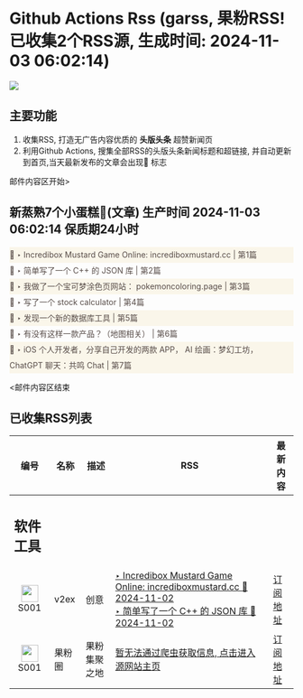 # Github Actions Rss (garss, 果粉RSS! 已收集2个RSS源, 生成时间: 2024-11-03 06:02:14)

![](https://cdn.jsdelivr.net/gh/xinkeji/garss/_media/ga-rss.png)



## 主要功能
1. 收集RSS, 打造无广告内容优质的 **头版头条** 超赞新闻页
2. 利用Github Actions, 搜集全部RSS的头版头条新闻标题和超链接, 并自动更新到首页,当天最新发布的文章会出现🌈 标志

邮件内容区开始>
<h2>新蒸熟7个小蛋糕🍰(文章) 生产时间 2024-11-03 06:02:14 保质期24小时</h2>

<div style='line-height:3;background-color:#FAF6EA;' ><a href='https://www.v2ex.com/t/1086108#reply0' style="line-height:2;text-decoration:none;display:block;color:#584D49;">🌈 ‣ Incredibox Mustard Game Online: incrediboxmustard.cc | 第1篇</a></div><div style='line-height:3;' ><a href='https://www.v2ex.com/t/1086073#reply1' style="line-height:2;text-decoration:none;display:block;color:#584D49;">🌈 ‣ 简单写了一个 C++ 的 JSON 库 | 第2篇</a></div><div style='line-height:3;background-color:#FAF6EA;' ><a href='https://www.v2ex.com/t/1085974#reply19' style="line-height:2;text-decoration:none;display:block;color:#584D49;">🌈 ‣ 我做了一个宝可梦涂色页网站： pokemoncoloring.page | 第3篇</a></div><div style='line-height:3;' ><a href='https://www.v2ex.com/t/1085959#reply2' style="line-height:2;text-decoration:none;display:block;color:#584D49;">🌈 ‣ 写了一个 stock calculator | 第4篇</a></div><div style='line-height:3;background-color:#FAF6EA;' ><a href='https://www.v2ex.com/t/1086007#reply2' style="line-height:2;text-decoration:none;display:block;color:#584D49;">🌈 ‣ 发现一个新的数据库工具 | 第5篇</a></div><div style='line-height:3;' ><a href='https://www.v2ex.com/t/1086111#reply0' style="line-height:2;text-decoration:none;display:block;color:#584D49;">🌈 ‣ 有没有这样一款产品？（地图相关） | 第6篇</a></div><div style='line-height:3;background-color:#FAF6EA;' ><a href='https://www.v2ex.com/t/1086097#reply0' style="line-height:2;text-decoration:none;display:block;color:#584D49;">🌈 ‣ iOS 个人开发者，分享自己开发的两款 APP， AI 绘画：梦幻工坊， ChatGPT 聊天：共鸣 Chat | 第7篇</a></div>

<邮件内容区结束

## 已收集RSS列表

| 编号 | 名称 | 描述 | RSS | 最新内容 |
| --- | --- | --- | --- | --- |
| <h2 id="软件工具">软件工具</h2> |  |   |  |  |
| <div id="S001" style="text-align: center;"><img src="https://cdn.jsdelivr.net/gh/zhaoolee/garss/_media/favicon/S001.png" width="30px" style="width:30px;height: auto;"/><br><span>S001</span></div> | v2ex | 创意 | [‣ Incredibox Mustard Game Online: incrediboxmustard.cc 🌈 2024-11-02](https://www.v2ex.com/t/1086108#reply0)<br/>[‣ 简单写了一个 C++ 的 JSON 库 🌈 2024-11-02](https://www.v2ex.com/t/1086073#reply1) | [订阅地址](https://www.v2ex.com/feed/tab/creative.xml) |
| <div id="S001" style="text-align: center;"><img src="https://cdn.jsdelivr.net/gh/zhaoolee/garss/_media/favicon/S001.png" width="30px" style="width:30px;height: auto;"/><br><span>S001</span></div> | 果粉圈 | 果粉集聚之地 | [暂无法通过爬虫获取信息, 点击进入源网站主页](https://g0f.cn) | [订阅地址](https://g0f.cn/rss.xml) |



